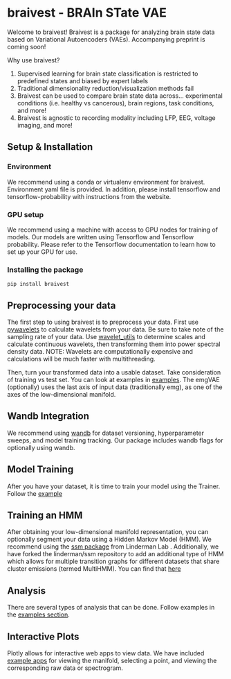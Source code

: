# braivest - BRAIn STate VAE

Welcome to braivest! Braivest is a package for analyzing brain state data based on Variational Autoencoders (VAEs). 
Accompanying preprint is coming soon!

Why use braivest?

1) Supervised learning for brain state classification is restricted to predefined states and biased by expert labels
2) Traditional dimensionality reduction/visualization methods fail
3) Braivest can be used to compare brain state data across... experimental conditions (i.e. healthy vs cancerous), brain regions, task conditions, and more!
4) Braivest is agnostic to recording modality including LFP, EEG, voltage imaging, and more!

## Setup & Installation

### Environment

We recommend using a conda or virtualenv environment for braivest. Environment yaml file is provided. In addition, please install tensorflow and tensorflow-probability with instructions from the website.

### GPU setup

We recommend using a machine with access to GPU nodes for training of models. Our models are written using Tensorflow and Tensorflow probability. Please refer to the Tensorflow documentation to learn how to set up your GPU for use.

### Installing the package

```
pip install braivest 
```

## Preprocessing your data

The first step to using braivest is to preprocess your data.
First use [pywavelets](https://pywavelets.readthedocs.io/en/latest/ref/index.html) to calculate wavelets from your data. Be sure to take note of the sampling rate of your data. Use [wavelet_utils](braivest.preprocess.wavelet_utils) to determine scales and calculate continuous wavelets, then transforming them into power spectral density data. NOTE: Wavelets are computationally expensive and calculations will be much faster with multithreading.

Then, turn your transformed data into a usable dataset. Take consideration of training vs test set. You can look at examples in [examples](examples).
The emgVAE (optionally) uses the last axis of input data (traditionally emg), as one of the axes of the low-dimensional manifold. 

## Wandb Integration

We recommend using [wandb](https://docs.wandb.ai/quickstart) for dataset versioning, hyperparameter sweeps, and model training tracking. Our package includes wandb flags for optionally using wandb.

## Model Training
After you have your dataset, it is time to train your model using the Trainer. Follow the [example](examples/train_wandb.py)

## Training an HMM
After obtaining your low-dimensional manifold representation, you can optionally segment your data using a Hidden Markov Model (HMM). We recommend using the [ssm package](github.com/linderman/ssm) from Linderman Lab . 
Additionally, we have forked the linderman/ssm repository to add an additional type of HMM which allows for multiple transition graphs for different datasets that share cluster emissions (termed MultiHMM). You can find that [here](github.com/engellab/ssm)

## Analysis
There are several types of analysis that can be done. Follow examples in the [examples section](examples).

## Interactive Plots
Plotly allows for interactive web apps to view data. We have included [example apps](interactive) for viewing the manifold, selecting a point, and viewing the corresponding raw data or spectrogram. 










